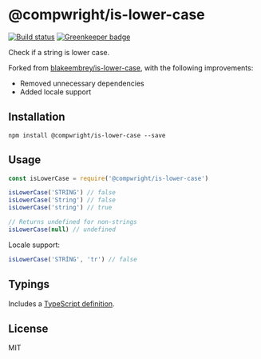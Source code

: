 # @compwright/is-lower-case

[![Build status][travis-image]][travis-url] [![Greenkeeper badge](https://badges.greenkeeper.io/compwright/is-lower-case.svg)](https://greenkeeper.io/)

Check if a string is lower case.

Forked from [blakeembrey/is-lower-case](https://github.com/blakeembrey/is-lower-case), with the following improvements:

* Removed unnecessary dependencies
* Added locale support

## Installation

```
npm install @compwright/is-lower-case --save
```

## Usage

```javascript
const isLowerCase = require('@compwright/is-lower-case')

isLowerCase('STRING') // false
isLowerCase('String') // false
isLowerCase('string') // true

// Returns undefined for non-strings
isLowerCase(null) // undefined
```

Locale support:

```javascript
isLowerCase('STRİNG', 'tr') // false
```

## Typings

Includes a [TypeScript definition](is-lower-case.d.ts).

## License

MIT

[travis-image]: https://img.shields.io/travis/compwright/is-lower-case.svg?style=flat
[travis-url]: https://travis-ci.org/compwright/is-lower-case
